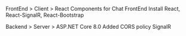 
FrontEnd > Client > 
                    React Components for Chat FrontEnd
                    Install React, React-SignalR, React-Bootstrap

Backend > Server >
                    ASP.NET Core 8.0
                    Added CORS policy
                    SignalR
